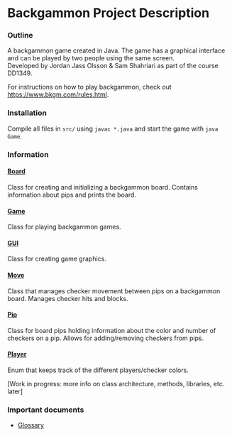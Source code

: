 # Backgammon Project Description

### Outline

A backgammon game created in Java. The game has a graphical interface and can be played by two people using the same screen.   
Developed by Jordan Jass Olsson & Sam Shahriari as part of the course DD1349.

For instructions on how to play backgammon, check out https://www.bkgm.com/rules.html.

### Installation

Compile all files in `src/` using `javac *.java` and start the game with `java Game`.

### Information

#### [Board](src/Board.java)

Class for creating and initializing a backgammon board. Contains information about pips and prints the board.

#### [Game](src/Game.java)

Class for playing backgammon games.

#### [GUI](src/GUI.java)

Class for creating game graphics.

#### [Move](src/Move.java)

Class that manages checker movement between pips on a backgammon board. Manages checker hits and blocks.

#### [Pip](src/Pip.java)

Class for board pips holding information about the color and number of checkers on a pip. Allows for adding/removing 
checkers from pips.

#### [Player](src/Player.java)

Enum that keeps track of the different players/checker colors.

[Work in progress: more info on class architecture, methods, libraries, etc. later]

### Important documents

- [Glossary](docs/Glossary.md)
